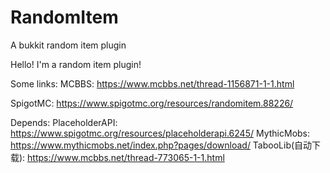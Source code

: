 # RandomItem
A bukkit random item plugin

Hello! I'm a random item plugin!

Some links:
MCBBS: https://www.mcbbs.net/thread-1156871-1-1.html

SpigotMC: https://www.spigotmc.org/resources/randomitem.88226/

Depends:
    PlaceholderAPI:  https://www.spigotmc.org/resources/placeholderapi.6245/
    MythicMobs:  https://www.mythicmobs.net/index.php?pages/download/
    TabooLib(自动下载):  https://www.mcbbs.net/thread-773065-1-1.html

